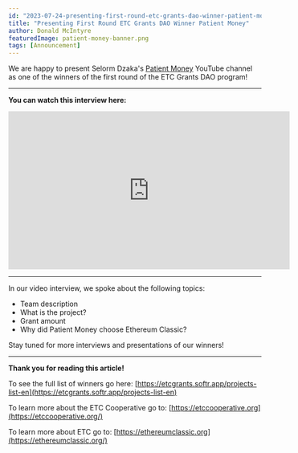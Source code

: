 ```yaml
---
id: "2023-07-24-presenting-first-round-etc-grants-dao-winner-patient-money-en"
title: "Presenting First Round ETC Grants DAO Winner Patient Money"
author: Donald McIntyre
featuredImage: patient-money-banner.png
tags: [Announcement]
---
```


We are happy to present Selorm Dzaka's [Patient Money](https://www.youtube.com/@PatientMoney) YouTube channel as one of the winners of the first round of the ETC Grants DAO program!

---

**You can watch this interview here:**

<iframe width="560" height="315" src="https://www.youtube.com/embed/6Bthj81Mcl4" title="YouTube video player" frameborder="0" allow="accelerometer; autoplay; clipboard-write; encrypted-media; gyroscope; picture-in-picture; web-share" allowfullscreen></iframe>

---

In our video interview, we spoke about the following topics:

- Team description
- What is the project?
- Grant amount
- Why did Patient Money choose Ethereum Classic?

Stay tuned for more interviews and presentations of our winners!

---

**Thank you for reading this article!**

To see the full list of winners go here: [https://etcgrants.softr.app/projects-list-en](https://etcgrants.softr.app/projects-list-en)

To learn more about the ETC Cooperative go to:  [https://etccooperative.org](https://etccooperative.org/)

To learn more about ETC go to:  [https://ethereumclassic.org](https://ethereumclassic.org/)
